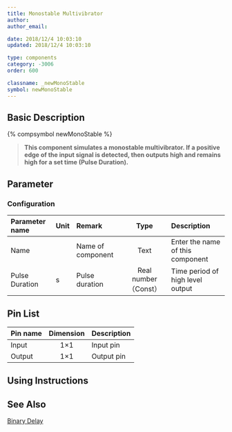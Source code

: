 ```yaml
---
title: Monostable Multivibrator
author:
author_email:

date: 2018/12/4 10:03:10
updated: 2018/12/4 10:03:10

type: components
category: -3006
order: 600

classname: _newMonoStable
symbol: newMonoStable
---
```


## Basic Description

{% compsymbol newMonoStable %}

> **This component simulates a monostable multivibrator. If a positive edge of the input signal is detected, then outputs high and remains high for a set time (Pulse Duration).**

## Parameter

### Configuration

| Parameter name | Unit | Remark            |         Type         | Description                      |
| :------------- | :--- | :---------------- | :------------------: | :------------------------------- |
| Name           |      | Name of component |         Text         | Enter the name of this component |
| Pulse Duration | s    | Pulse duration    | Real number（Const） | Time period of high level output |

## Pin List

| Pin name | Dimension | Description |
| :------- | :-------: | :---------- |
| Input    |    1×1    | Input pin   |
| Output   |    1×1    | Output pin  |

## Using Instructions

## See Also

[Binary Delay](comp_newBinaryDelay.html)
